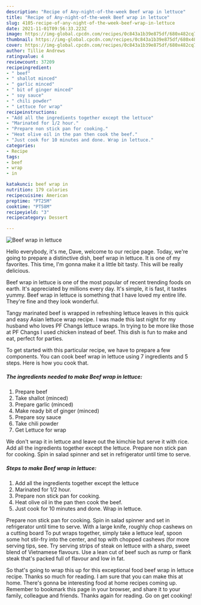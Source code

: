 ```yaml
---
description: "Recipe of Any-night-of-the-week Beef wrap in lettuce"
title: "Recipe of Any-night-of-the-week Beef wrap in lettuce"
slug: 4105-recipe-of-any-night-of-the-week-beef-wrap-in-lettuce
date: 2021-11-01T09:56:33.223Z
image: https://img-global.cpcdn.com/recipes/0c843a1b39e875df/680x482cq70/beef-wrap-in-lettuce-recipe-main-photo.jpg
thumbnail: https://img-global.cpcdn.com/recipes/0c843a1b39e875df/680x482cq70/beef-wrap-in-lettuce-recipe-main-photo.jpg
cover: https://img-global.cpcdn.com/recipes/0c843a1b39e875df/680x482cq70/beef-wrap-in-lettuce-recipe-main-photo.jpg
author: Tillie Andrews
ratingvalue: 4
reviewcount: 37209
recipeingredient:
- " beef"
- " shallot minced"
- " garlic minced"
- " bit of ginger minced"
- " soy sauce"
- " chili powder"
- " Lettuce for wrap"
recipeinstructions:
- "Add all the ingredients together except the lettuce"
- "Marinated for 1/2 hour."
- "Prepare non stick pan for cooking."
- "Heat olive oil in the pan then cook the beef."
- "Just cook for 10 minutes and done. Wrap in lettuce."
categories:
- Recipe
tags:
- beef
- wrap
- in

katakunci: beef wrap in 
nutrition: 179 calories
recipecuisine: American
preptime: "PT25M"
cooktime: "PT58M"
recipeyield: "3"
recipecategory: Dessert

---
```



![Beef wrap in lettuce](https://img-global.cpcdn.com/recipes/0c843a1b39e875df/680x482cq70/beef-wrap-in-lettuce-recipe-main-photo.jpg)

Hello everybody, it's me, Dave, welcome to our recipe page. Today, we're going to prepare a distinctive dish, beef wrap in lettuce. It is one of my favorites. This time, I'm gonna make it a little bit tasty. This will be really delicious.

Beef wrap in lettuce is one of the most popular of recent trending foods on earth. It's appreciated by millions every day. It's simple, it is fast, it tastes yummy. Beef wrap in lettuce is something that I have loved my entire life. They're fine and they look wonderful.

Tangy marinated beef is wrapped in refreshing lettuce leaves in this quick and easy Asian lettuce wrap recipe. I was made this last night for my husband who loves PF Changs lettuce wraps. In trying to be more like those at PF Changs I used chicken instead of beef. This dish is fun to make and eat, perfect for parties.


To get started with this particular recipe, we have to prepare a few components. You can cook beef wrap in lettuce using 7 ingredients and 5 steps. Here is how you cook that.

<!--inarticleads1-->

##### The ingredients needed to make Beef wrap in lettuce:

1. Prepare  beef
1. Take  shallot (minced)
1. Prepare  garlic (minced)
1. Make ready  bit of ginger (minced)
1. Prepare  soy sauce
1. Take  chili powder
1. Get  Lettuce for wrap


We don&#39;t wrap it in lettuce and leave out the kimchie but serve it with rice. Add all the ingredients together except the lettuce. Prepare non stick pan for cooking. Spin in salad spinner and set in refrigerator until time to serve. 

<!--inarticleads2-->

##### Steps to make Beef wrap in lettuce:

1. Add all the ingredients together except the lettuce
1. Marinated for 1/2 hour.
1. Prepare non stick pan for cooking.
1. Heat olive oil in the pan then cook the beef.
1. Just cook for 10 minutes and done. Wrap in lettuce.


Prepare non stick pan for cooking. Spin in salad spinner and set in refrigerator until time to serve. With a large knife, roughly chop cashews on a cutting board To put wraps together, simply take a lettuce leaf, spoon some hot stir-fry into the center, and top with chopped cashews (for more serving tips, see. Try serving strips of steak on lettuce with a sharp, sweet blend of Vietnamese flavours. Use a lean cut of beef such as rump or flank steak that&#39;s packed full of flavour and low in fat. 

So that's going to wrap this up for this exceptional food beef wrap in lettuce recipe. Thanks so much for reading. I am sure that you can make this at home. There's gonna be interesting food at home recipes coming up. Remember to bookmark this page in your browser, and share it to your family, colleague and friends. Thanks again for reading. Go on get cooking!
